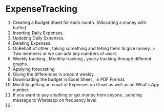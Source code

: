 # ExpenseTracking
1. Creating a Budget Sheet for each month. (Allocating a money with buffer)
2. Inserting Daily Expenses.
3. Updating Daily Expenses.
4. Deleting Expenses.
5. OnBehalf of other , taking something and telling them to give money. > Two members or we can add any numbers of users.
6. Weekly tracking , Monthly tracking , yearly tracking through different graphs.
7. Applying forecasting
8. Giving the differences in amount weekly.
9. Downloading the budget in Excel Sheet , in PDF Format.
10. Monthly getting an email of Expenses on Gmail as well as on What's App number.
11. If you want to pay anything or get money from anyone , sending message to Whatsapp on frequency level.
12.  
